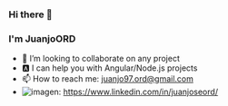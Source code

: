 ### Hi there 👋
### I'm JuanjoORD
- 👯 I’m looking to collaborate on any project
- 🅰️ I can help you with Angular/Node.js projects
- 📫 How to reach me: juanjo97.ord@gmail.com
- ![imagen](https://user-images.githubusercontent.com/39684335/146401745-1b05e603-c05c-4ae9-bc27-2e9448577ca0.png): https://www.linkedin.com/in/juanjoseord/



<!--
**JuanjoORD/JuanjoORD** is a ✨ _special_ ✨ repository because its `README.md` (this file) appears on your GitHub profile.

Here are some ideas to get you started:

- 🔭 I’m currently working on ...
- 🌱 I’m currently learning ...
- 👯 I’m looking to collaborate on ...
- 🤔 I’m looking for help with ...
- 💬 Ask me about ...
- 📫 How to reach me: ...
- 😄 Pronouns: ...
- ⚡ Fun fact: ...
-->
